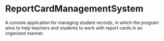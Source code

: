 # ReportCardManagementSystem
A console application for managing student records, in which the program aims to help teachers and students to work with report cards in an organized manner.
